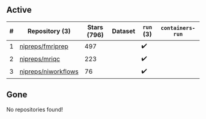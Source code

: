 ## Active
| # | Repository (3) | Stars (796) | Dataset | `run` (3) | `containers-run` |
| --- | --- | --- | --- | --- | --- |
| 1 | [nipreps/fmriprep](https://github.com/nipreps/fmriprep) | 497 |  | :heavy_check_mark: |  |
| 2 | [nipreps/mriqc](https://github.com/nipreps/mriqc) | 223 |  | :heavy_check_mark: |  |
| 3 | [nipreps/niworkflows](https://github.com/nipreps/niworkflows) | 76 |  | :heavy_check_mark: |  |

## Gone
No repositories found!
